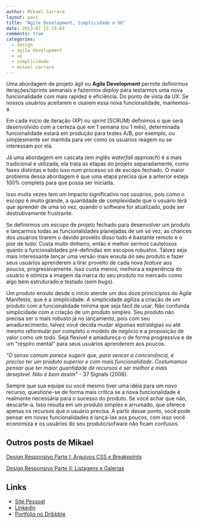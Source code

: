 ```yaml
---
author: Mikael Carrara
layout: post
title: "Agile Development, Simplicidade e UX"
date: 2013-07-15 15:03
comments: true
categories:
  - design
  - agile development
  - ux
  - simplicidade
  - mikael carrara
---
```


Uma abordagem de projeto ágil ou **Agile Development** permite definirmos iterações/sprints semanais e fazermos *deploy* para testarmos uma nova funcionalidade com mais rapidez e eficiência. Do ponto de vista da UX: Se nossos usuários aceitarem e usarem essa nova funcionalidade, mantemos-a.

Em cada início de iteração (XP) ou *sprint* (SCRUM) definimos o que será desenvolvido com a certeza que em 1 semana (ou 1 mês), determinada funcionalidade estará em produção para testes A/B, por exemplo, ou simplesmente ser mantida para ver como os usuários reagem ou se interessam por ela.

Já uma abordagem em cascata (em inglês *waterfall approach*) é a mais tradicional e utilizada, ela trata as etapas do projeto separadamente, como fases distintas e tudo isso num processo só de escopo fechado. O maior problema dessa abordagem é que uma etapa precisa que a anterior esteja 100% completa para que possa ser iniciada.

Isso muita vezes tem um impacto significativo nos usuários, pois como o escopo é muito grande, a quantidade de complexidade que o usuário terá que aprender de uma só vez, quando o software for atualizado, pode ser destrutivamente frustrante.

Se definirmos um escopo de projeto fechado para desenvolver um produto e lançarmos todas as funcionalidades planejadas de um só vez, as chances dos usuários tirarem o devido proveito disso tudo é bastante remoto e o pior de tudo: Custa muito dinheiro, então é melhor sermos cautelosos quanto a funcionalidades pré-definidas em escopos robustos. Talvez seja mais interessante lançar uma versão mais enxuta do seu produto e fazer seus usuários aprenderem a tirar proveito de cada nova *feature* aos poucos, progressivamente. Isso custa menos, melhora a experiência do usuário e otimiza a imagem da marca do seu produto no mercado como algo bem estruturado e testado (sem *bugs*).

Um produto enxuto desde o início atende um dos doze princícipios do Agile Manifesto, que é a simplicidade. A simplicidade agiliza a criação de um produto com a funcionalidade mínima que seja fácil de usar. Não confunda simplicidade com a criação de um produto simples. Seu produto não precisa ser o mais robusto já no lançamento, pois com seu amadurecimento, talvez você decida mudar algumas estratégias ou até mesmo reformular por completo o modelo de negócio e a proposição de valor como um todo. Seja flexível e amadureça-o de forma progressiva e de um "respiro mental" para seus usuários aprenderem aos poucos.

*"O senso comum parece sugerir que, para vencer a concorrência, é preciso ter um produto superior e com mais funcionalidade. Costumamos pensar que ter maior quantidade de recursos é ser melhor e mais desejável. Não é bem assim"* - 37 Signals (2006).

Sempre que sua equipe ou você mesmo tiver uma idéia para um novo recurso, questione-se de forma mais crítica se a nova funcionalidade é realmente necessária para o sucesso do produto. Se você achar que não, descarte-a. Isso resulta em um produto simples e arrumado, que oferece apenas os recursos que o usuário precisa. A partir desse ponto, você pode pensar em novas funcionalidades e lança-las aos poucos, com isso você economiza e os usuários do seu produto/sofware não ficam confusos.

## Outros posts de Mikael

[Design Responsivo Parte I: Arquivos CSS e Breakpoints](http://helabs.com.br/blog/2013/02/27/design-responsivo-parte-i-arquivos-css-e-breakpoints)

[Design Responsivo Parte II: Listagens e Galerias](http://helabs.com.br/blog/2013/05/24/design-responsivo-parte-ii-listagens-e-galerias/)

## Links

- [Site Pessoal](http://www.mikaelcarrara.com)
- [Linkedin](br.linkedin.com/in/mikaelcarrara/)
- [Portfólio no Dribbble](http://dribbble.com/mikaelcarrara)

